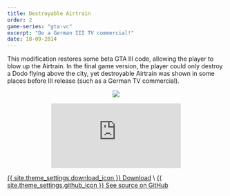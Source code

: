 ```yaml
---
title: Destroyable Airtrain
order: 2
game-series: "gta-vc"
excerpt: "Do a German III TV commercial!"
date: 18-09-2014
---
```

This modification restores some beta GTA III code, allowing the player to blow up the Airtrain.
In the final game version, the player could only destroy a Dodo flying above the city,
yet destroyable Airtrain was shown in some places before III release (such as a German TV commercial).

<p class="mod-screenshot" align="center">
<a href="https://i.imgur.com/t7YQoyD.jpg"><img src="https://i.imgur.com/t7YQoyDl.jpg"></a>
</p>

<div align="center" class="video-container">
<iframe src="https://www.youtube.com/embed/j0EFZKRVgr8" frameborder="0" allowfullscreen></iframe>
</div>

<a href="https://www.gtagarage.com/mods/show.php?id=26526" class="button" role="button" target="_blank">{{ site.theme_settings.download_icon }} Download</a> \\
<a href="https://github.com/CookiePLMonster/Destroyable-Airtrain" class="button github" role="button" target="_blank">{{ site.theme_settings.github_icon }} See source on GitHub</a>
